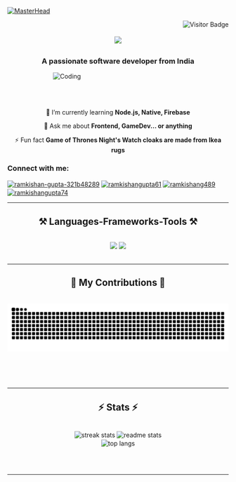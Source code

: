 [![MasterHead](https://raw.githubusercontent.com/PolarBearGG/PolarBearGG/master/web-developer.gif)](https://Ramkishangupta.io)
<div style="float: right;">
  <img src="https://visitor-badge.laobi.icu/badge?page_id=Ramkishangupta.Ramkishangupta" alt="Visitor Badge" />
</div>


<h1 align="center">
    <img src="https://readme-typing-svg.herokuapp.com/?font=Righteous&size=35&center=true&vCenter=true&width=500&height=70&duration=4000&lines=Hi+There!+👋;+I'm+Ramkishan+Gupta!;" />
</h1>

<h3 align="center">A passionate software developer from India</h3>
<img align="right" alt="Coding" width="400" src="https://images.squarespace-cdn.com/content/v1/5769fc401b631bab1addb2ab/1541580611624-TE64QGKRJG8SWAIUS7NS/coding-freak.gif"/>
<br/>
<br/>
<br/>
<br/>

<div align="center">

 
 🌱 I’m currently learning **Node.js, Native, Firebase**

💬 Ask me about **Frontend, GameDev... or anything**

⚡ Fun fact **Game of Thrones Night's Watch cloaks are made from Ikea rugs**

 </div>
 
<div align="centre">
<h3 align="left">Connect with me:</h3>
<p align="left">
<a href="https://linkedin.com/in/ramkishan-gupta-321b48289" target="blank"><img align="center" src="https://raw.githubusercontent.com/rahuldkjain/github-profile-readme-generator/master/src/images/icons/Social/linked-in-alt.svg" alt="ramkishan-gupta-321b48289" height="30" width="40" /></a>
<a href="https://instagram.com/ramkishangupta61" target="blank"><img align="center" src="https://raw.githubusercontent.com/rahuldkjain/github-profile-readme-generator/master/src/images/icons/Social/instagram.svg" alt="ramkishangupta61" height="30" width="40" /></a>
<a href="https://www.hackerrank.com/ramkishang489" target="blank"><img align="center" src="https://raw.githubusercontent.com/rahuldkjain/github-profile-readme-generator/master/src/images/icons/Social/hackerrank.svg" alt="ramkishang489" height="30" width="40" /></a>
<a href="https://codeforces.com/profile/ramkishangupta74" target="blank"><img align="center" src="https://raw.githubusercontent.com/rahuldkjain/github-profile-readme-generator/master/src/images/icons/Social/codeforces.svg" alt="ramkishangupta74" height="30" width="40" /></a>
</p>

 <hr/>
 
<h2 align="center">⚒️ Languages-Frameworks-Tools ⚒️</h2>
<br/>
<div align="center">
    <img src="https://skillicons.dev/icons?i=react,bootstrap,html,css,vscode,github,figma,tailwind,git,unity,unreal" />
    <img src="https://skillicons.dev/icons?i=nodejs,python,javascript,typescript,express,firebase,mongodb,java,nextjs,mysql" /><br>
</div>

<br/>
<hr/>

<div align="center">
  <h2>🐍 My Contributions 🐍</h2>
  <br>
  <img alt="snake eating my contributions" src="https://raw.githubusercontent.com/Ramkishangupta/Ramkishangupta/output/github-contribution-grid-snake.svg" />
  
  <br/><br/><br/>
</div>

<hr/>

<h2 align="center">⚡ Stats ⚡</h2>
<br>
<div align=center>
  <img width=390 src="https://github-readme-stats.vercel.app/api/top-langs?username=ramkishangupta&show_icons=true&locale=en&layout=compact" alt="streak stats"/>
  <img width=390 src="https://github-readme-stats.vercel.app/api?username=ramkishangupta&show_icons=true&locale=en" alt="readme stats" />
  <br/>
  <img width=325 align="center" src="https://github-readme-streak-stats.herokuapp.com/?user=ramkishangupta&" alt="top langs" />
</div>

<br/><br/>

<hr/>
